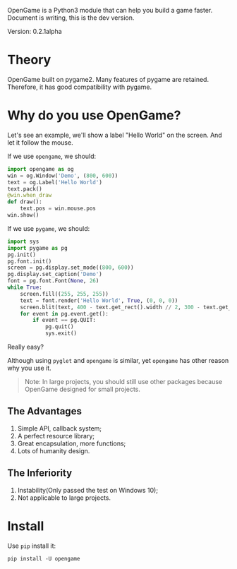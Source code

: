 OpenGame is a Python3 module that can help you build a game faster.  
Document is writing, this is the dev version. 

Version: 0.2.1alpha

# Theory
OpenGame built on pygame2. Many features of pygame are retained.   
Therefore, it has good compatibility with pygame.

# Why do you use OpenGame?
Let's see an example, we'll show a label "Hello World" on the screen. And let it follow the mouse.

If we use `opengame`, we should:
```python
import opengame as og
win = og.Window('Demo', (800, 600))
text = og.Label('Hello World')
text.pack()
@win.when_draw
def draw():
    text.pos = win.mouse.pos
win.show()
```

If we use `pygame`, we should:
```python
import sys
import pygame as pg
pg.init()
pg.font.init()
screen = pg.display.set_mode((800, 600))
pg.display.set_caption('Demo')
font = pg.font.Font(None, 26)
while True:
    screen.fill((255, 255, 255))
    text = font.render('Hello World', True, (0, 0, 0))
    screen.blit(text, 400 - text.get_rect().width // 2, 300 - text.get_rect().height // 2)
    for event in pg.event.get():
        if event == pg.QUIT:
            pg.quit()
            sys.exit()
```

Really easy?

Although using `pyglet` and `opengame` is similar, yet `opengame` has other reason why you use it.  
> Note: In large projects, you should still use other packages because OpenGame designed for small projects.

## The Advantages
1. Simple API, callback system;
2. A perfect resource library;
3. Great encapsulation, more functions;
4. Lots of humanity design.

## The Inferiority
1. Instability(Only passed the test on Windows 10);
2. Not applicable to large projects.

# Install
Use `pip` install it:
```shell
pip install -U opengame
```
